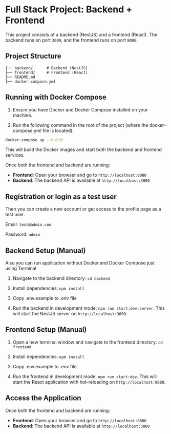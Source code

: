 # Full Stack Project: Backend + Frontend

This project consists of a backend (NestJS) and a frontend (React). The backend runs on port `3000`, and the frontend runs on port `8080`.

## Project Structure

```
├── backend/      # Backend (NestJS)
├── frontend/     # Frontend (React)
├── README.md
├── docker-compose.yml
```

## Running with Docker Compose

1. Ensure you have Docker and Docker Compose installed on your machine.

2. Run the following command in the root of the project (where the docker-compose.yml file is located):

```bash
docker-compose up --build
```

This will build the Docker images and start both the backend and frontend services.

Once both the frontend and backend are running:

- **Frontend**: Open your browser and go to `http://localhost:8080`
- **Backend**: The backend API is available at `http://localhost:3000`

## Registration or login as a test user

Then you can create a new account or get access to the profile page as a test user.

Email: `test@admin.com`

Password: `admin`

## Backend Setup (Manual)

Also you can run application without Docker and Docker Compose just using Terminal

1. Navigate to the backend directory: `cd backend`

2. Install dependencies: `npm install`

3. Copy .env.example to .env file

4. Run the backend in development mode: `npm run start:dev:server`. This will start the NestJS server on `http://localhost:3000`.

## Frontend Setup (Manual)

1. Open a new terminal window and navigate to the frontend directory: `cd frontend`

2. Install dependencies: `npm install`

3. Copy .env.example to .env file

4. Run the frontend in development mode: `npm run start:dev`. This will start the React application with hot-reloading on `http://localhost:8080`.

## Access the Application

Once both the frontend and backend are running:

- **Frontend**: Open your browser and go to `http://localhost:8080`
- **Backend**: The backend API is available at `http://localhost:3000`